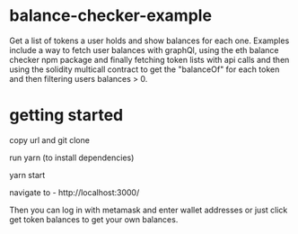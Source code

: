 # balance-checker-example

Get a list of tokens a user holds and show balances for each one.
Examples include a way to fetch user balances with graphQl, using the eth balance checker npm package and finally fetching token lists with api calls and then using the solidity multicall contract to get the "balanceOf" for each token and then filtering users balances > 0.

# getting started

copy url and git clone 

run yarn (to install dependencies)

yarn start 

navigate to - http://localhost:3000/

Then you can log in with metamask and enter wallet addresses or just click get token balances to get your own balances.
